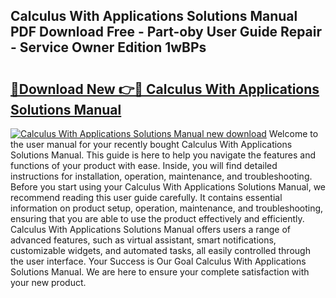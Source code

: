 ## Calculus With Applications Solutions Manual PDF Download Free - Part-oby User Guide Repair - Service Owner Edition 1wBPs

# <h2><a href="http://bc4130.oget.top/?id=Calculus+With+Applications+Solutions+Manual">🔗Download New 👉🔴 Calculus With Applications Solutions Manual</a></h2>

[![Calculus With Applications Solutions Manual new download](https://i.imgur.com/5g1atiW.png)](http://bc4130.oget.top/?id=Calculus+With+Applications+Solutions+Manual)
Welcome to the user manual for your recently bought Calculus With Applications Solutions Manual. This guide is here to help you navigate the features and functions of your product with ease. Inside, you will find detailed instructions for installation, operation, maintenance, and troubleshooting. Before you start using your Calculus With Applications Solutions Manual, we recommend reading this user guide carefully. It contains essential information on product setup, operation, maintenance, and troubleshooting, ensuring that you are able to use the product effectively and efficiently. Calculus With Applications Solutions Manual offers users a range of advanced features, such as virtual assistant, smart notifications, customizable widgets, and automated tasks, all easily controlled through the user interface. Your Success is Our Goal Calculus With Applications Solutions Manual. We are here to ensure your complete satisfaction with your new product.
